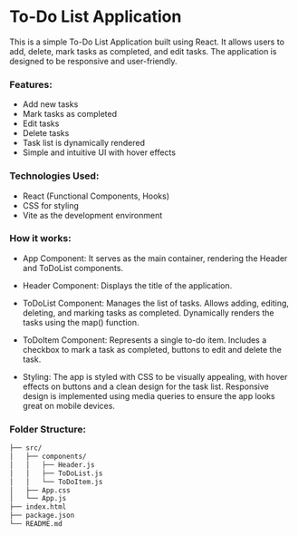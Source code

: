 # To-Do List Application
This is a simple To-Do List Application built using React. It allows users to add, delete, mark tasks as completed, and edit tasks. The application is designed to be responsive and user-friendly.

### Features:
- Add new tasks
- Mark tasks as completed
- Edit tasks
- Delete tasks
- Task list is dynamically rendered
- Simple and intuitive UI with hover effects

### Technologies Used:
- React (Functional Components, Hooks)
- CSS for styling
- Vite as the development environment

### How it works:
- App Component:
It serves as the main container, rendering the Header and ToDoList components.

- Header Component:
Displays the title of the application.

- ToDoList Component:
Manages the list of tasks.
Allows adding, editing, deleting, and marking tasks as completed.
Dynamically renders the tasks using the map() function.

- ToDoItem Component:
Represents a single to-do item.
Includes a checkbox to mark a task as completed, buttons to edit and delete the task.

- Styling:
The app is styled with CSS to be visually appealing, with hover effects on buttons and a clean design for the task list.
Responsive design is implemented using media queries to ensure the app looks great on mobile devices.

### Folder Structure:
```bash
├── src/
│   ├── components/
│   │   ├── Header.js
│   │   ├── ToDoList.js
│   │   └── ToDoItem.js
│   ├── App.css
│   └── App.js
├── index.html
├── package.json
└── README.md
```

